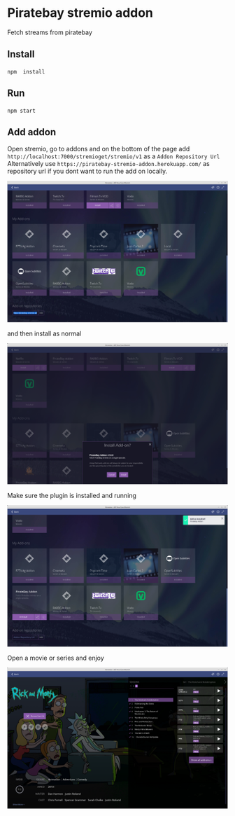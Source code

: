 # Piratebay stremio addon
Fetch streams from piratebay

## Install
``npm  install``

## Run
``npm start``

## Add addon

Open stremio, go to addons and on the bottom of the page add `http://localhost:7000/stremioget/stremio/v1` as a `Addon Repository Url`
Alternatively use `https://piratebay-stremio-addon.herokuapp.com/` as repository url if you dont want to run the add on locally.

![Add plugin](1.%20Add%20plugin.png?raw=true)

and then install as normal

![Install plugin](2.%20Install%20plugin.png?raw=true)
 
Make sure the plugin is installed and running

![Verify that is installed](3.%20Verify%20that%20is%20installed.png?raw=true)

Open a movie or series and enjoy

![Enjoy](4.%20Enjoy.png?raw=true)
